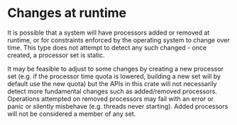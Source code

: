 # Changes at runtime

It is possible that a system will have processors added or removed at runtime, or for
constraints enforced by the operating system to change over time. This type does not attempt
to detect any such changed - once created, a processor set is static.

It may be feasible to adjust to some changes by creating a new processor set (e.g. if the
processor time quota is lowered, building a new set will by default use the new quota) but
the APIs in this crate will not necessarily detect more fundamental changes such
as added/removed processors. Operations attempted on removed processors may fail with an error
or panic or silently misbehave (e.g. threads never starting). Added processors will not be
considered a member of any set.